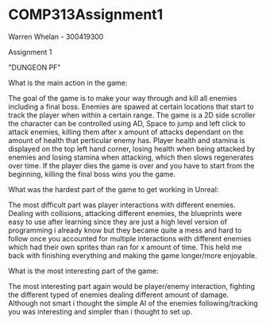 # COMP313Assignment1

Warren Whelan - 300419300

Assignment 1

"DUNGEON PF"

What is the main action in the game:

The goal of the game is to make your way through and kill all enemies including a final boss. Enemies are spawed at certain locations that start to track the player
when within a certain range. The game is a 2D side scroller the character can be controlled using AD, Space to jump and left click to attack enemies, killing them after x amount of attacks dependant on the amount of health that perticular enemy has. Player health and stamina is displayed on the top left hand corner, losing health when being attacked by 
enemies and losing stamina when attacking, which then slows regenerates over time. If the player dies the game is over and you have to start from the beginning, killing the 
final boss wins you the game.

What was the hardest part of the game to get working in Unreal:

The most difficult part was player interactions with different enemies. Dealing with collisions, attacking different enemies, the blueprints were easy to use after learning 
since they are just a high level version of programming i already know but they became quite a mess and hard to follow once you accounted for multiple interactions with 
different enemies which had their own sprites than ran for x amount of time. This held me back with finishing everything and making the game longer/more enjoyable.

What is the most interesting part of the game:

The most interesting part again would be player/enemy interaction, fighting the different typed of enemies dealing different amount of damage. Although not smart i thought
the simple AI of the enemies following/tracking you was interesting and simpler than i thought to set up.
